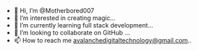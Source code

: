 - 👋 Hi, I’m @Motherbored007
- 👀 I’m interested in creating magic...
- 🌱 I’m currently learning full stack development...
- 💞️ I’m looking to collaborate on GitHub ...
- 📫 How to reach me avalanchedigitaltechnology@gmail.com..

<!---
Motherbored007/Motherbored007 is a ✨ special ✨ repository because its `README.md` (this file) appears on your GitHub profile.
You can click the Preview link to take a look at your changes.
--->
